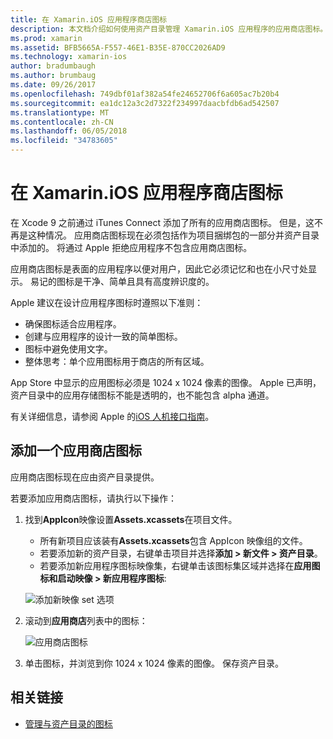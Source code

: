 ```yaml
---
title: 在 Xamarin.iOS 应用程序商店图标
description: 本文档介绍如何使用资产目录管理 Xamarin.iOS 应用程序的应用商店图标。 以前，应用商店图标进行管理 iTunes Connect 管理。
ms.prod: xamarin
ms.assetid: BFB5665A-F557-46E1-B35E-870CC2026AD9
ms.technology: xamarin-ios
author: bradumbaugh
ms.author: brumbaug
ms.date: 09/26/2017
ms.openlocfilehash: 749dbf01af382a54fe24652706f6a605ac7b20b4
ms.sourcegitcommit: ea1dc12a3c2d7322f234997daacbfdb6ad542507
ms.translationtype: MT
ms.contentlocale: zh-CN
ms.lasthandoff: 06/05/2018
ms.locfileid: "34783605"
---
```

# <a name="app-store-icons-in-xamarinios"></a>在 Xamarin.iOS 应用程序商店图标

在 Xcode 9 之前通过 iTunes Connect 添加了所有的应用商店图标。 但是，这不再是这种情况。 应用商店图标现在必须包括作为项目捆绑包的一部分并资产目录中添加的。 将通过 Apple 拒绝应用程序不包含应用商店图标。

应用商店图标是表面的应用程序以便对用户，因此它必须记忆和也在小尺寸处显示。 易记的图标是干净、简单且具有高度辨识度的。

Apple 建议在设计应用程序图标时遵照以下准则：

- 确保图标适合应用程序。
- 创建与应用程序的设计一致的简单图标。
- 图标中避免使用文字。
- 整体思考：单个应用图标用于商店的所有区域。

App Store 中显示的应用图标必须是 1024 x 1024 像素的图像。  Apple 已声明，资产目录中的应用存储图标不能是透明的，也不能包含 alpha 通道。

有关详细信息，请参阅 Apple 的[iOS 人机接口指南](https://developer.apple.com/ios/human-interface-guidelines/icons-and-images/image-size-and-resolution/)。

## <a name="adding-an-app-store-icon"></a>添加一个应用商店图标

应用商店图标现在应由资产目录提供。 

若要添加应用商店图标，请执行以下操作：

1. 找到**AppIcon**映像设置**Assets.xcassets**在项目文件。 
    - 所有新项目应该装有**Assets.xcassets**包含 AppIcon 映像组的文件。
    - 若要添加新的资产目录，右键单击项目并选择**添加 > 新文件 > 资产目录**。
    - 若要添加新应用程序图标映像集，右键单击该图标集区域并选择在**应用图标和启动映像 > 新应用程序图标**:
    
    ![添加新映像 set 选项](app-store-icon-images/image1.png)

2. 滚动到**应用商店**列表中的图标：

    ![应用商店图标](app-store-icon-images/image2.png)

3. 单击图标，并浏览到你 1024 x 1024 像素的图像。 保存资产目录。




## <a name="related-links"></a>相关链接

- [管理与资产目录的图标](~/ios/app-fundamentals/images-icons/app-icons.md#managing)
